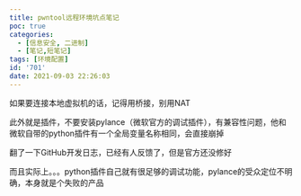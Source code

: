 ```yaml
---
title: pwntool远程环境坑点笔记
poc: true
categories:
  - [信息安全, 二进制]
  - [笔记,短笔记]
tags: [环境配置]
id: '701'
date: 2021-09-03 22:26:03
---
```


如果要连接本地虚拟机的话，记得用桥接，别用NAT

此外就是插件，不要安装pylance（微软官方的调试插件），有兼容性问题，他和微软自带的python插件有一个全局变量名称相同，会直接崩掉

翻了一下GitHub开发日志，已经有人反馈了，但是官方还没修好

而且实际上。。。python插件自己就有很足够的调试功能，pylance的受众定位不明确，本身就是个失败的产品
